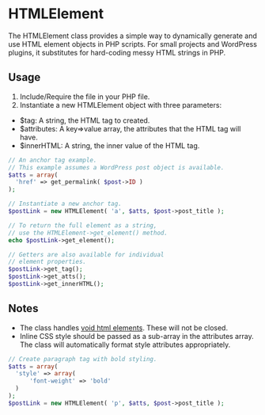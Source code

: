 # HTMLElement
The HTMLElement class provides a simple way to dynamically generate and use HTML element objects in PHP scripts. For small projects and WordPress plugins, it substitutes for hard-coding messy HTML strings in PHP.

## Usage

1. Include/Require the file in your PHP file.
2. Instantiate a new HTMLElement object with three parameters:
- $tag: A string, the HTML tag to created.
- $attributes: A key=>value array, the attributes that the HTML tag will have.
- $innerHTML: A string, the inner value of the HTML tag.

```php
// An anchor tag example.
// This example assumes a WordPress post object is available.
$atts = array(
  'href' => get_permalink( $post->ID )
);

// Instantiate a new anchor tag.
$postLink = new HTMLElement( 'a', $atts, $post->post_title );

// To return the full element as a string,
// use the HTMLElement->get_element() method.
echo $postLink->get_element();

// Getters are also available for individual
// element properties.
$postLink->get_tag();
$postLink->get_atts();
$postLink->get_innerHTML();
```

## Notes
- The class handles [void html elements](https://www.w3.org/TR/html/syntax.html#void-elements). These will not be closed.
- Inline CSS style should be passed as a sub-array in the attributes array. The class will automatically format style attributes appropriately.
```php
// Create paragraph tag with bold styling.
$atts = array(
  'style' => array(
	  'font-weight' => 'bold'
  )
);
$postLink = new HTMLElement( 'p', $atts, $post->post_title );
```
